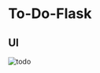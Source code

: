 # To-Do-Flask

## UI
![todo](https://user-images.githubusercontent.com/72243918/204215400-33720d2e-5c43-4652-a9e4-d726d67ac82b.png)


